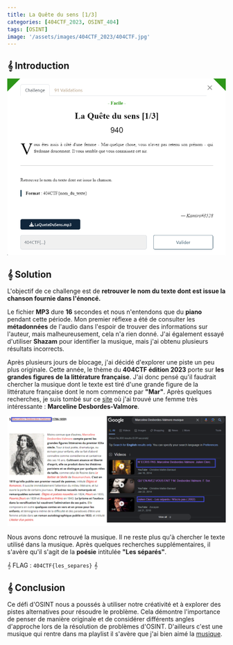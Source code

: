 ```yaml
---
title: La Quête du sens [1/3]
categories: [404CTF_2023, OSINT_404]
tags: [OSINT]
image: '/assets/images/404CTF_2023/404CTF.jpg'
---
```


## 𝄞 Introduction

![Intro](/assets/images/404CTF_2023/OSINT/La_Quete_du_sens_1/intro.png)


## 𝄞 Solution

L'objectif de ce challenge est de **retrouver le nom du texte dont est issue la chanson fournie dans l'énoncé.**

Le fichier **MP3** dure **16** secondes et nous n'entendons que du **piano** pendant cette période. Mon premier réflexe a été de consulter les **métadonnées** de l'audio dans l'espoir de trouver des informations sur l'auteur, mais malheureusement, cela n'a rien donné. J'ai également essayé d'utiliser **Shazam** pour identifier la musique, mais j'ai obtenu plusieurs résultats incorrects.

Après plusieurs jours de blocage, j'ai décidé d'explorer une piste un peu plus originale. Cette année, le thème du **404CTF édition 2023** porte sur **les grandes figures de la littérature française**. J'ai donc pensé qu'il faudrait chercher la musique dont le texte est tiré d'une grande figure de la littérature française dont le nom commence par **"Mar"**. Après quelques recherches, je suis tombé sur ce [site](https://actus.booknode.com/2016/03/08/journee-de-la-femme-ces-femmes-qui-ont-marque-la-litterature/) où j'ai trouvé une femme très intéressante : **Marceline Desbordes-Valmore**.

![Google](/assets/images/404CTF_2023/OSINT/La_Quete_du_sens_1/google.png)

Nous avons donc retrouvé la musique. Il ne reste plus qu'à chercher le texte utilisé dans la musique. Après quelques recherches supplémentaires, il s'avère qu'il s'agit de la **poésie** intitulée **"Les séparés"**.

𝄞 FLAG : `404CTF{les_separes}` 𝄞


## 𝄞 Conclusion
Ce défi d'OSINT nous a poussés à utiliser notre créativité et à explorer des pistes alternatives pour résoudre le problème. Cela démontre l'importance de penser de manière originale et de considérer différents angles d'approche lors de la résolution de problèmes d'OSINT. D'ailleurs c'est une musique qui rentre dans ma playlist il s'avère que j'ai bien aimé la [musique](https://youtu.be/t-qbh3az3Rk).
  







